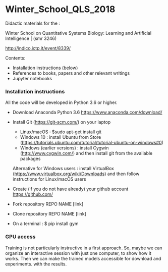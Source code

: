 # Winter_School_QLS_2018


Didactic materials for the :

Winter School on Quantitative Systems Biology: Learning and Artificial Intelligence | (smr 3246)

http://indico.ictp.it/event/8339/


Contents:

- Installation instructions (below)
- References to books, papers and other relevant writings
- Jupyter notebooks


### Installation instructions

All the code will be developed in Python 3.6 or higher.

- Download Anaconda Python 3.6 https://www.anaconda.com/download/
- Install Git (https://git-scm.com/) on your laptop 

  - Linux/macOS : $sudo apt-get install git
  - Windows 10 : install Ubuntu from Store (https://tutorials.ubuntu.com/tutorial/tutorial-ubuntu-on-windows#0) 
  - Windows (earlier versions) : install Cygwin (http://www.cygwin.com/) and then install git from the available packages
  
  Alternative for Windows users : install VirtualBox (https://www.virtualbox.org/wiki/Downloads) and then follow instructions
  for Linux/macOS users
  
- Create (if you do not have already) your github account https://github.com/
- Fork repository REPO NAME [link]
- Clone repository REPO NAME [link]
- On a terminal : $ pip install gym


### GPU access

Training is not particularly instructive in a first approach.
So, maybe we can organize an interactive session with just one computer, to show how it works.
Then we can make the trained models accessible for download and experiments.
with the results.
